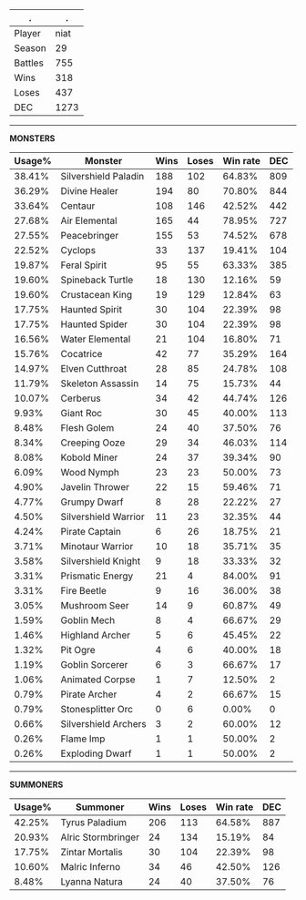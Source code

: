 .|.
|-|-
Player|niat
Season|29
Battles|755
Wins|318
Loses|437
DEC|1273

---
**MONSTERS**

Usage%|Monster|Wins|Loses|Win rate|DEC|
-|-|-|-|-|-|
38.41%|Silvershield Paladin|188|102|64.83%|809|
36.29%|Divine Healer|194|80|70.80%|844|
33.64%|Centaur|108|146|42.52%|442|
27.68%|Air Elemental|165|44|78.95%|727|
27.55%|Peacebringer|155|53|74.52%|678|
22.52%|Cyclops|33|137|19.41%|104|
19.87%|Feral Spirit|95|55|63.33%|385|
19.60%|Spineback Turtle|18|130|12.16%|59|
19.60%|Crustacean King|19|129|12.84%|63|
17.75%|Haunted Spirit|30|104|22.39%|98|
17.75%|Haunted Spider|30|104|22.39%|98|
16.56%|Water Elemental|21|104|16.80%|71|
15.76%|Cocatrice|42|77|35.29%|164|
14.97%|Elven Cutthroat|28|85|24.78%|108|
11.79%|Skeleton Assassin|14|75|15.73%|44|
10.07%|Cerberus|34|42|44.74%|126|
9.93%|Giant Roc|30|45|40.00%|113|
8.48%|Flesh Golem|24|40|37.50%|76|
8.34%|Creeping Ooze|29|34|46.03%|114|
8.08%|Kobold Miner|24|37|39.34%|90|
6.09%|Wood Nymph|23|23|50.00%|73|
4.90%|Javelin Thrower|22|15|59.46%|71|
4.77%|Grumpy Dwarf|8|28|22.22%|27|
4.50%|Silvershield Warrior|11|23|32.35%|44|
4.24%|Pirate Captain|6|26|18.75%|21|
3.71%|Minotaur Warrior|10|18|35.71%|35|
3.58%|Silvershield Knight|9|18|33.33%|32|
3.31%|Prismatic Energy|21|4|84.00%|91|
3.31%|Fire Beetle|9|16|36.00%|38|
3.05%|Mushroom Seer|14|9|60.87%|49|
1.59%|Goblin Mech|8|4|66.67%|29|
1.46%|Highland Archer|5|6|45.45%|22|
1.32%|Pit Ogre|4|6|40.00%|18|
1.19%|Goblin Sorcerer|6|3|66.67%|17|
1.06%|Animated Corpse|1|7|12.50%|2|
0.79%|Pirate Archer|4|2|66.67%|15|
0.79%|Stonesplitter Orc|0|6|0.00%|0|
0.66%|Silvershield Archers|3|2|60.00%|12|
0.26%|Flame Imp|1|1|50.00%|2|
0.26%|Exploding Dwarf|1|1|50.00%|2|

---
**SUMMONERS**

Usage%|Summoner|Wins|Loses|Win rate|DEC|
-|-|-|-|-|-|
42.25%|Tyrus Paladium|206|113|64.58%|887|
20.93%|Alric Stormbringer|24|134|15.19%|84|
17.75%|Zintar Mortalis|30|104|22.39%|98|
10.60%|Malric Inferno|34|46|42.50%|126|
8.48%|Lyanna Natura|24|40|37.50%|76|
